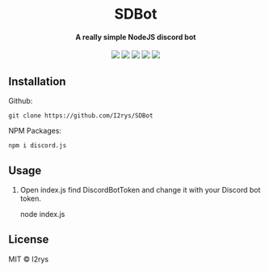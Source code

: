 <h1 align="center">SDBot</h1>
<h4 align="center">A really simple NodeJS discord bot</h4>
<p align="center">
	<a href="https://github.com/I2rys/SDBot/blob/main/LICENSE"><img src="https://img.shields.io/github/license/I2rys/SDBot?style=flat-square"></img></a>
	<a href="https://github.com/I2rys/SDBot"><img src="https://bettercodehub.com/edge/badge/I2rys/SDBot?branch=main"></a>
	<a href="https://github.com/I2rys/SDBot/issues"><img src="https://img.shields.io/github/issues/I2rys/SDBot.svg"></img></a>
	<a href="https://github.com/I2rys/SDBot"><img src="https://img.shields.io/badge/version-1.0.1-orange"></img></a>
	<a href="https://nodejs.org/"><img src="https://img.shields.io/badge/-Nodejs-green?style=flat-square&logo=Node.js"></img></a>
</p>


## Installation
Github:

    git clone https://github.com/I2rys/SDBot

NPM Packages:

    npm i discord.js
    
## Usage

 1. Open index.js find DiscordBotToken and change it with your Discord bot token.

    node index.js

## License
MIT © I2rys
